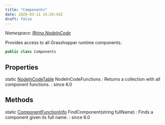 ```yaml
---
title: "Components"
date: 2020-03-11 15:29:43Z
draft: false
---
```


*Namespace: [Rhino.NodeInCode](../)*

Provides access to all Grasshopper runtime components.
```cs
public class Components
```
## Properties

static [NodeInCodeTable](/rhinocommon/rhino/nodeincode/nodeincodetable/) NodeInCodeFunctions
: Returns a collection with all component functions.
: since 6.0
## Methods

static [ComponentFunctionInfo](/rhinocommon/rhino/nodeincode/componentfunctioninfo/) FindComponent(string fullName)
: Finds a component given its full name.
: since 6.0
